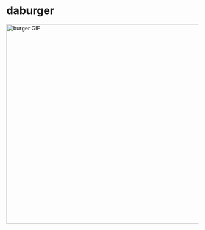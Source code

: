 # daburger


<img src="/gtresquire/daburger/raw/master/public/assets/vid/burgerfixins.jpg" alt="burger GIF" width="525" style="max-width:100%;">
